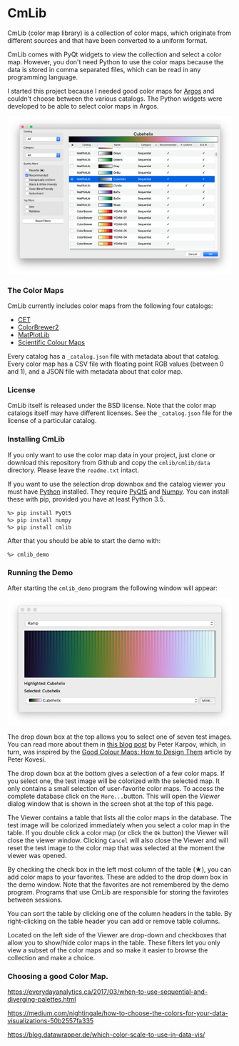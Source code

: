 CmLib
=====

CmLib (color map library) is a collection of color maps, which originate from different sources and
that have been converted to a uniform format.

CmLib comes with PyQt widgets to view the collection and select a color map. However, you don't
need Python to use the color maps because the data is stored in comma separated files, which can be
read in any programming language.

I started this project because I needed good color maps for
[Argos](https://github.com/titusjan/argos) and couldn't choose between the various catalogs. The
Python widgets were developed to be able to  select color maps in Argos.

![](screen_shots/table.png)

### The Color Maps 

CmLib currently includes color maps from the following four catalogs:

* [CET](https://peterkovesi.com/projects/colourmaps/)
* [ColorBrewer2](https://colorbrewer2.org/)
* [MatPlotLib](https://matplotlib.org/tutorials/colors/colormaps.html)
* [Scientific Colour Maps](http://www.fabiocrameri.ch/colourmaps.php)

Every catalog has a `_catalog.json` file with metadata about that catalog. Every color map has a
CSV file with floating point RGB values (between 0 and 1), and a JSON file with metadata about that
color map.

### License

CmLib itself is released under the BSD license. Note that the color map catalogs itself may have
different licenses. See the `_catalog.json` file for the license of a particular catalog. 

### Installing CmLib

If you only want to use the color map data in your project, just clone or download this repository
from Github and copy the `cmlib/cmlib/data` directory. Please leave the `readme.txt` intact.

If you want to use the selection drop downbox and the catalog viewer you must have
[Python](https://www.python.org/) installed. They require
[PyQt5](https://www.riverbankcomputing.com/software/pyqt/intro) and [Numpy](http://www.numpy.org).
You can install these with pip, provided you have at least Python 3.5.

    %> pip install PyQt5
    %> pip install numpy
    %> pip install cmlib

After that you should be able to start the demo with:

    %> cmlib_demo

### Running the Demo

After starting the `cmlib_demo` program the following window will appear:

![demo](screen_shots/demo.png)

The drop down box at the top allows you to select one of seven test images. You can read more about
them in [this blog post](http://inversed.ru/Blog_2.htm#Testing) by Peter Karpov, which, in turn,
was inspired by the [Good Colour Maps: How to Design Them](https://arxiv.org/abs/1509.03700)
article by Peter Kovesi.

The drop down box at the bottom gives a selection of a few color maps. If you select one, the test
image will be colorized with the selected map. It only contains a small selection of user-favorite
color maps. To access the complete database click on the `More...`button. This will open the
_Viewer_ dialog window that is shown in the screen shot at the top of this page.

The Viewer contains a table that lists all the color maps in the database. The test image will be
colorized immediately when you select a color map in the table. If you double click a color map (or
click the `Ok` button) the Viewer will close the viewer window. Clicking `Cancel` will also close
the Viewer and will reset the test image to the color map that was selected at the moment the
viewer was opened.

By checking the check box in the left most column of the table (★), you can add color maps to your
favorites. These are added to the drop down box in the demo window. Note that the favorites are not
remembered by the demo program. Programs that use CmLib are responsible for storing the favirotes
between sessions.

You can sort the table by clicking one of the column headers in the table. By right-clicking on the
table header you can add or remove table columns.

Located on the left side of the Viewer are drop-down and checkboxes that allow you to show/hide
color maps in the table. These filters let you only view a subset of the color maps and so make it
easier to browse the collection and make a choice.


### Choosing a good Color Map.

https://everydayanalytics.ca/2017/03/when-to-use-sequential-and-diverging-palettes.html

https://medium.com/nightingale/how-to-choose-the-colors-for-your-data-visualizations-50b2557fa335

https://blog.datawrapper.de/which-color-scale-to-use-in-data-vis/